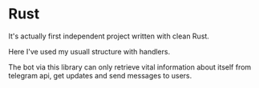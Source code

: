 # Rust
It's actually first independent project written with clean Rust.

Here I've used my usuall structure with handlers.

The bot via this library can only retrieve vital information about itself from telegram api, get updates and send messages to users.